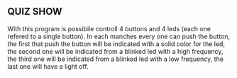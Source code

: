 ## QUIZ SHOW


With this program is possibile controll 4 buttons and 4 leds (each one refered to a 
single button). 
In each manches every one can push the button, the first that push the button will be indicated
with a solid color for the led, the second one will be indicated from a blinked led with a high 
frequency, the third one will be indicated from a blinked led with a low frequency, the last one 
will have a light off.
